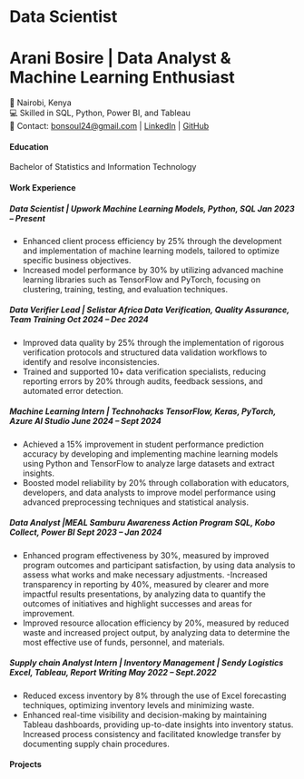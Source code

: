 # Data Scientist
# Arani Bosire | Data Analyst & Machine Learning Enthusiast
📍 Nairobi, Kenya  
💻 Skilled in SQL, Python, Power BI, and Tableau  
📧 Contact: bonsoul24@gmail.com | [LinkedIn](https://linkedin.com/in/bosirearani) | [GitHub](https://github.com/bonsoul)  


#### Education
Bachelor of Statistics and Information Technology


#### Work Experience
##### Data Scientist | Upwork _Machine Learning Models, Python, SQL Jan 2023 – Present_
 - Enhanced client process efficiency by 25% through the development and implementation of machine learning models, tailored to optimize specific business objectives.
 - Increased model performance by 30% by utilizing advanced machine learning libraries such as TensorFlow and PyTorch, focusing on clustering, training, testing, and evaluation techniques.

##### Data Verifier Lead | Selistar Africa  _Data Verification, Quality Assurance, Team Training Oct 2024 – Dec 2024_
 - Improved data quality by 25% through the implementation of rigorous verification protocols and structured data validation workflows to identify and resolve inconsistencies.
 - Trained and supported 10+ data verification specialists, reducing reporting errors by 20% through audits, feedback sessions, and automated error detection.

##### Machine Learning Intern | Technohacks  _TensorFlow, Keras, PyTorch, Azure AI Studio June 2024 – Sept 2024_
 - Achieved a 15% improvement in student performance prediction accuracy by developing and implementing machine learning models using Python and TensorFlow to analyze large datasets and extract insights.
 - Boosted model reliability by 20% through collaboration with educators, developers, and data analysts to improve model performance using advanced preprocessing techniques and statistical analysis.

##### Data Analyst |MEAL Samburu Awareness Action Program  _SQL, Kobo Collect, Power BI Sept 2023 – Jan 2024_
 - Enhanced program effectiveness by 30%, measured by improved program outcomes and participant satisfaction, by using data analysis to assess what works and make necessary adjustments.
 -Increased transparency in reporting by 40%, measured by clearer and more impactful results presentations, by analyzing data to quantify the outcomes of initiatives and highlight successes and areas for improvement.
- Improved resource allocation efficiency by 20%, measured by reduced waste and increased project output, by analyzing data to determine the most effective use of funds, personnel, and materials.
  
##### Supply chain Analyst Intern | Inventory Management | Sendy Logistics  _Excel, Tableau, Report Writing May 2022 – Sept.2022_
 - Reduced excess inventory by 8% through the use of Excel forecasting techniques, optimizing inventory levels and minimizing waste.
 - Enhanced real-time visibility and decision-making by maintaining Tableau dashboards, providing up-to-date insights into inventory status. Increased process consistency and facilitated knowledge transfer by documenting supply chain procedures.


#### Projects
